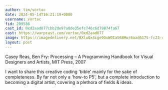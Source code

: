 ```yaml
---
author: tim/vortac
date: 2024-05-14T16:21:19+0000
username: vortac
fid: 209586
cast_id: 0xd2aad077cbb2de97a0de35efc746c6d79874fa67
cast: https://warpcast.com/vortac/0xd2aad077
image: https://imagedelivery.net/BXluQx4ige9GuW0Ia56BHw/6aad6175-fc23-4c5e-971d-497bf95cdd00/original
layout: post
---
```

Casey Reas, Ben Fry: Processing – A Programming Handbook for Visual Designers and Artists, MIT Press, 2007  
  
I want to share this creative coding 'bible' mainly for the sake of completeness. By far not only a 'how-to P5', but a complete introduction to becoming a digital artist, covering a plethora of fields & ideas.  

<img src='https://imagedelivery.net/BXluQx4ige9GuW0Ia56BHw/6aad6175-fc23-4c5e-971d-497bf95cdd00/original' alt='' referrerpolicy='no-referrer'/>
<img src='https://imagedelivery.net/BXluQx4ige9GuW0Ia56BHw/b94c939d-bca0-46bb-c15a-b5f7517b6300/original' alt='' referrerpolicy='no-referrer'/>